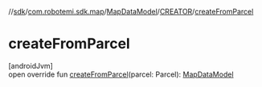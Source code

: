 //[sdk](../../../../index.md)/[com.robotemi.sdk.map](../../index.md)/[MapDataModel](../index.md)/[CREATOR](index.md)/[createFromParcel](create-from-parcel.md)

# createFromParcel

[androidJvm]\
open override fun [createFromParcel](create-from-parcel.md)(parcel: Parcel): [MapDataModel](../index.md)

